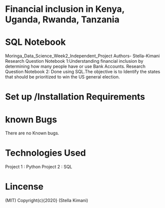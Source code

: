 # Financial inclusion in Kenya, Uganda, Rwanda, Tanzania
# SQL Notebook 
Moringa_Data_Science_Week2_Independent_Project
Authors- Stella-Kimani
Research Question Notebook 1:Understanding financial inclusion by determining how many people have or use Bank Accounts.
Research Question Notebook 2: Done using SQL.The objective is to Identify the states that should be prioritized to win the US general election.

# Set up /Installation Requirements

# known Bugs
There are no Known bugs.
# Technologies Used 
Project 1 : Python
Project 2 : SQL
# Lincense 
(MIT)
Copyright(c){2020} (Stella Kimani)
